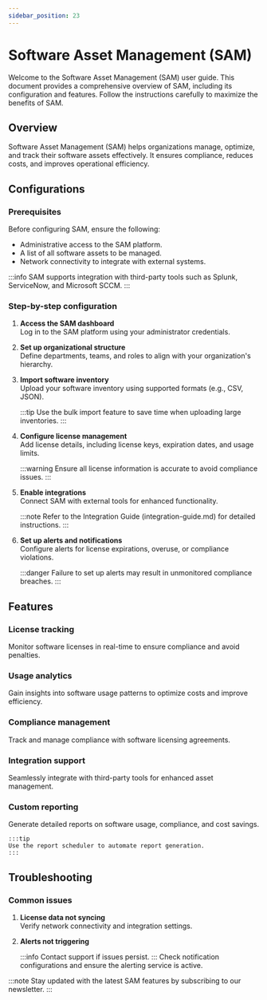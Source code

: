 ```yaml
---
sidebar_position: 23
---
```


# Software Asset Management (SAM)

Welcome to the Software Asset Management (SAM) user guide. This document provides a comprehensive overview of SAM, including its configuration and features. Follow the instructions carefully to maximize the benefits of SAM.

## Overview

Software Asset Management (SAM) helps organizations manage, optimize, and track their software assets effectively. It ensures compliance, reduces costs, and improves operational efficiency.

## Configurations

### Prerequisites

Before configuring SAM, ensure the following:

- Administrative access to the SAM platform.
- A list of all software assets to be managed.
- Network connectivity to integrate with external systems.

:::info
SAM supports integration with third-party tools such as Splunk, ServiceNow, and Microsoft SCCM.
:::

### Step-by-step configuration

1. **Access the SAM dashboard**  
    Log in to the SAM platform using your administrator credentials.

2. **Set up organizational structure**  
    Define departments, teams, and roles to align with your organization's hierarchy.

3. **Import software inventory**  
    Upload your software inventory using supported formats (e.g., CSV, JSON).

    :::tip
    Use the bulk import feature to save time when uploading large inventories.
    :::

4. **Configure license management**  
    Add license details, including license keys, expiration dates, and usage limits.

    :::warning
    Ensure all license information is accurate to avoid compliance issues.
    :::

5. **Enable integrations**  
    Connect SAM with external tools for enhanced functionality.

    :::note
    Refer to the Integration Guide (integration-guide.md) for detailed instructions.
    :::

6. **Set up alerts and notifications**  
    Configure alerts for license expirations, overuse, or compliance violations.

    :::danger
    Failure to set up alerts may result in unmonitored compliance breaches.
    :::

## Features

### License tracking

Monitor software licenses in real-time to ensure compliance and avoid penalties.

### Usage analytics

Gain insights into software usage patterns to optimize costs and improve efficiency.

### Compliance management

Track and manage compliance with software licensing agreements.

### Integration support

Seamlessly integrate with third-party tools for enhanced asset management.

### Custom reporting

Generate detailed reports on software usage, compliance, and cost savings.

    :::tip
    Use the report scheduler to automate report generation.
    :::

## Troubleshooting

### Common issues

1. **License data not syncing**  
    Verify network connectivity and integration settings.

2. **Alerts not triggering**  

    :::info
    Contact support if issues persist.
    :::
    Check notification configurations and ensure the alerting service is active.

    


:::note
Stay updated with the latest SAM features by subscribing to our newsletter.
:::
